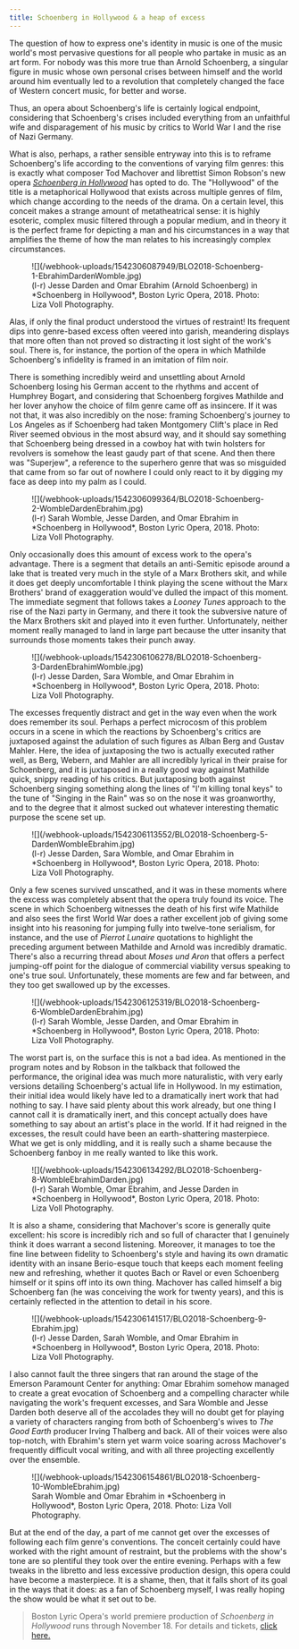 ```yaml
---
title: Schoenberg in Hollywood & a heap of excess
---
```


The question of how to express one's identity in music is one of the music world's most pervasive questions for all people who partake in music as an art form. For nobody was this more true than Arnold Schoenberg, a singular figure in music whose own personal crises between himself and the world around him eventually led to a revolution that completely changed the face of Western concert music, for better and worse. 

Thus, an opera about Schoenberg's life is certainly logical endpoint, considering that Schoenberg's crises included everything from an unfaithful wife and disparagement of his music by critics to World War I and the rise of Nazi Germany.

What is also, perhaps, a rather sensible entryway into this is to reframe Schoenberg's life according to the conventions of varying film genres: this is exactly what composer Tod Machover and librettist Simon Robson's new opera [*Schoenberg in Hollywood*](https://blo.org/hollywood/) has opted to do. The "Hollywood" of the title is a metaphorical Hollywood that exists across multiple genres of film, which change according to the needs of the drama. On a certain level, this conceit makes a strange amount of metatheatrical sense: it is highly esoteric, complex music filtered through a popular medium, and in theory it is the perfect frame for depicting a man and his circumstances in a way that amplifies the theme of how the man relates to his increasingly complex circumstances.

<figure data-type="image">
![](/webhook-uploads/1542306087949/BLO2018-Schoenberg-1-EbrahimDardenWomble.jpg)
<figcaption>(l-r) Jesse Darden and Omar Ebrahim (Arnold Schoenberg) in *Schoenberg in Hollywood*, Boston Lyric Opera, 2018. Photo: Liza Voll Photography.</figcaption>
</figure>

Alas, if only the final product understood the virtues of restraint! Its frequent dips into genre-based excess often veered into garish, meandering displays that more often than not proved so distracting it lost sight of the work's soul. There is, for instance, the portion of the opera in which Mathilde Schoenberg's infidelity is framed in an imitation of film noir. 

There is something incredibly weird and unsettling about Arnold Schoenberg losing his German accent to the rhythms and accent of Humphrey Bogart, and considering that Schoenberg forgives Mathilde and her lover anyhow the choice of film genre came off as insincere. If it was not that, it was also incredibly on the nose: framing Schoenberg's journey to Los Angeles as if Schoenberg had taken Montgomery Clift's place in Red River seemed obvious in the most absurd way, and it should say something that Schoenberg being dressed in a cowboy hat with twin holsters for revolvers is somehow the least gaudy part of that scene. And then there was "Superjew", a reference to the superhero genre that was so misguided that came from so far out of nowhere I could only react to it by digging my face as deep into my palm as I could.

<figure data-type="image">
![](/webhook-uploads/1542306099364/BLO2018-Schoenberg-2-WombleDardenEbrahim.jpg)
<figcaption>(l-r) Sarah Womble, Jesse Darden, and Omar Ebrahim in *Schoenberg in Hollywood*, Boston Lyric Opera, 2018. Photo: Liza Voll Photography.</figcaption>
</figure>

Only occasionally does this amount of excess work to the opera's advantage. There is a segment that details an anti-Semitic episode around a lake that is treated very much in the style of a Marx Brothers skit, and while it does get deeply uncomfortable I think playing the scene without the Marx Brothers' brand of exaggeration would've dulled the impact of this moment. The immediate segment that follows takes a *Looney Tunes* approach to the rise of the Nazi party in Germany, and there it took the subversive nature of the Marx Brothers skit and played into it even further. Unfortunately, neither moment really managed to land in large part because the utter insanity that surrounds those moments takes their punch away.

<figure data-type="image">
![](/webhook-uploads/1542306106278/BLO2018-Schoenberg-3-DardenEbrahimWomble.jpg)
<figcaption>(l-r) Jesse Darden, Sara Womble, and Omar Ebrahim in *Schoenberg in Hollywood*, Boston Lyric Opera, 2018. Photo: Liza Voll Photography.</figcaption>
</figure>

The excesses frequently distract and get in the way even when the work does remember its soul. Perhaps a perfect microcosm of this problem occurs in a scene in which the reactions by Schoenberg's critics are juxtaposed against the adulation of such figures as Alban Berg and Gustav Mahler. Here, the idea of juxtaposing the two is actually executed rather well, as Berg, Webern, and Mahler are all incredibly lyrical in their praise for Schoenberg, and it is juxtaposed in a really good way against Mathilde quick, snippy reading of his critics. But juxtaposing both against Schoenberg singing something along the lines of "I'm killing tonal keys" to the tune of "Singing in the Rain" was so on the nose it was groanworthy, and to the degree that it almost sucked out whatever interesting thematic purpose the scene set up.

<figure data-type="image">
![](/webhook-uploads/1542306113552/BLO2018-Schoenberg-5-DardenWombleEbrahim.jpg)
<figcaption>(l-r) Jesse Darden, Sara Womble, and Omar Ebrahim in *Schoenberg in Hollywood*, Boston Lyric Opera, 2018. Photo: Liza Voll Photography.</figcaption>
</figure>

Only a few scenes survived unscathed, and it was in these moments where the excess was completely absent that the opera truly found its voice. The scene in which Schoenberg witnesses the death of his first wife Mathilde and also sees the first World War does a rather excellent job of giving some insight into his reasoning for jumping fully into twelve-tone serialism, for instance, and the use of *Pierrot Lunaire* quotations to highlight the preceding argument between Mathilde and Arnold was incredibly dramatic. There's also a recurring thread about *Moses und Aron* that offers a perfect jumping-off point for the dialogue of commercial viability versus speaking to one's true soul. Unfortunately, these moments are few and far between, and they too get swallowed up by the excesses.

<figure data-type="image">
![](/webhook-uploads/1542306125319/BLO2018-Schoenberg-6-WombleDardenEbrahim.jpg)
<figcaption>(l-r) Sarah Womble, Jesse Darden, and Omar Ebrahim in *Schoenberg in Hollywood*, Boston Lyric Opera, 2018. Photo: Liza Voll Photography.</figcaption>
</figure>

The worst part is, on the surface this is not a bad idea. As mentioned in the program notes and by Robson in the talkback that followed the performance, the original idea was much more naturalistic, with very early versions detailing Schoenberg's actual life in Hollywood. In my estimation, their initial idea would likely have led to a dramatically inert work that had nothing to say. I have said plenty about this work already, but one thing I cannot call it is dramatically inert, and this concept actually does have something to say about an artist's place in the world. If it had reigned in the excesses, the result could have been an earth-shattering masterpiece. What we get is only middling, and it is really such a shame because the Schoenberg fanboy in me really wanted to like this work.

<figure data-type="image">
![](/webhook-uploads/1542306134292/BLO2018-Schoenberg-8-WombleEbrahimDarden.jpg)
<figcaption>(l-r) Sarah Womble, Omar Ebrahim, and Jesse Darden in *Schoenberg in Hollywood*, Boston Lyric Opera, 2018. Photo: Liza Voll Photography.</figcaption>
</figure>

It is also a shame, considering that Machover's score is generally quite excellent: his score is incredibly rich and so full of character that I genuinely think it does warrant a second listening. Moreover, it manages to toe the fine line between fidelity to Schoenberg's style and having its own dramatic identity with an insane Berio-esque touch that keeps each moment feeling new and refreshing, whether it quotes Bach or Ravel or even Schoenberg himself or it spins off into its own thing. Machover has called himself a big Schoenberg fan (he was conceiving the work for twenty years), and this is certainly reflected in the attention to detail in his score.

<figure data-type="image">
![](/webhook-uploads/1542306141517/BLO2018-Schoenberg-9-Ebrahim.jpg)
<figcaption>(l-r) Jesse Darden, Sarah Womble, and Omar Ebrahim in *Schoenberg in Hollywood*, Boston Lyric Opera, 2018. Photo: Liza Voll Photography.</figcaption>
</figure>

I also cannot fault the three singers that ran around the stage of the Emerson Paramount Center for anything: Omar Ebrahim somehow managed to create a great evocation of Schoenberg and a compelling character while navigating the work's frequent excesses, and Sara Womble and Jesse Darden both deserve all of the accolades they will no doubt get for playing a variety of characters ranging from both of Schoenberg's wives to *The Good Earth* producer Irving Thalberg and back. All of their voices were also top-notch, with Ebrahim's stern yet warm voice soaring across Machover's frequently difficult vocal writing, and with all three projecting excellently over the ensemble.

<figure data-type="image">
![](/webhook-uploads/1542306154861/BLO2018-Schoenberg-10-WombleEbrahim.jpg)
<figcaption>Sarah Womble and Omar Ebrahim in *Schoenberg in Hollywood*, Boston Lyric Opera, 2018. Photo: Liza Voll Photography.</figcaption>
</figure>

But at the end of the day, a part of me cannot get over the excesses of following each film genre's conventions. The conceit certainly could have worked with the right amount of restraint, but the problems with the show's tone are so plentiful they took over the entire evening. Perhaps with a few tweaks in the libretto and less excessive production design, this opera could have become a masterpiece. It is a shame, then, that it falls short of its goal in the ways that it does: as a fan of Schoenberg myself, I was really hoping the show would be what it set out to be.

>Boston Lyric Opera's world premiere production of *Schoenberg in Hollywood* runs through November 18. For details and tickets, [click here.](https://blo.org/hollywood/)
